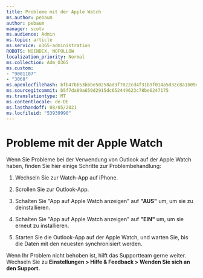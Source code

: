 ```yaml
---
title: Probleme mit der Apple Watch
ms.author: pebaum
author: pebaum
manager: scotv
ms.audience: Admin
ms.topic: article
ms.service: o365-administration
ROBOTS: NOINDEX, NOFOLLOW
localization_priority: Normal
ms.collection: Adm_O365
ms.custom:
- "9001107"
- "3068"
ms.openlocfilehash: bfb47bb53bbbe50258ad3f7022cd4f31b9f014a5d32c8a1b09da5e775abfcdc0
ms.sourcegitcommit: b5f7da89a650d2915dc652449623c78be6247175
ms.translationtype: MT
ms.contentlocale: de-DE
ms.lasthandoff: 08/05/2021
ms.locfileid: "53939990"
---
```

# <a name="trouble-with-the-apple-watch"></a>Probleme mit der Apple Watch

Wenn Sie Probleme bei der Verwendung von Outlook auf der Apple Watch haben, finden Sie hier einige Schritte zur Problembehandlung: 

1. Wechseln Sie zur Watch-App auf iPhone.

2. Scrollen Sie zur Outlook-App.

3. Schalten Sie "App auf Apple Watch anzeigen" auf **"AUS"** um, um sie zu deinstallieren.

4. Schalten Sie "App auf Apple Watch anzeigen" auf **"EIN"** um, um sie erneut zu installieren.

5. Starten Sie die Outlook-App auf der Apple Watch, und warten Sie, bis die Daten mit den neuesten synchronisiert werden. 

Wenn Ihr Problem nicht behoben ist, hilft das Supportteam gerne weiter. Wechseln Sie zu **Einstellungen > Hilfe & Feedback > Wenden Sie sich an den Support.** 